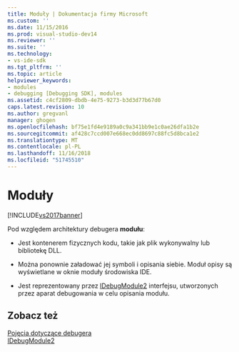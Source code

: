 ```yaml
---
title: Moduły | Dokumentacja firmy Microsoft
ms.custom: ''
ms.date: 11/15/2016
ms.prod: visual-studio-dev14
ms.reviewer: ''
ms.suite: ''
ms.technology:
- vs-ide-sdk
ms.tgt_pltfrm: ''
ms.topic: article
helpviewer_keywords:
- modules
- debugging [Debugging SDK], modules
ms.assetid: c4cf2809-dbdb-4e75-9273-b3d3d77b67d0
caps.latest.revision: 10
ms.author: gregvanl
manager: ghogen
ms.openlocfilehash: bf75e1fd4e9189a0c9a341bb9e1c0ae26dfa1b2e
ms.sourcegitcommit: af428c7ccd007e668ec0dd8697c88fc5d8bca1e2
ms.translationtype: MT
ms.contentlocale: pl-PL
ms.lasthandoff: 11/16/2018
ms.locfileid: "51745510"
---
```

# <a name="modules"></a>Moduły
[!INCLUDE[vs2017banner](../../includes/vs2017banner.md)]

Pod względem architektury debugera **modułu**:  
  
-   Jest kontenerem fizycznych kodu, takie jak plik wykonywalny lub bibliotekę DLL.  
  
-   Można ponownie załadować jej symboli i opisania siebie. Moduł opisy są wyświetlane w oknie moduły środowiska IDE.  
  
-   Jest reprezentowany przez [IDebugModule2](../../extensibility/debugger/reference/idebugmodule2.md) interfejsu, utworzonych przez aparat debugowania w celu opisania modułu.  
  
## <a name="see-also"></a>Zobacz też  
 [Pojęcia dotyczące debugera](../../extensibility/debugger/debugger-concepts.md)   
 [IDebugModule2](../../extensibility/debugger/reference/idebugmodule2.md)

